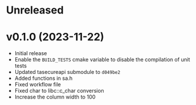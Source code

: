# Unreleased

# v0.1.0 (2023-11-22)

- Initial release
- Enable the `BUILD_TESTS` cmake variable to disable the compilation of unit tests
- Updated tasecureapi submodule to `d049be2`
- Added functions in sa.h
- Fixed workflow file
- Fixed char to libc::c_char conversion
- Increase the column width to 100
